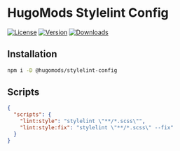# HugoMods Stylelint Config

[![License](https://flat.badgen.net/github/license/hugomods/stylelint-config)](https://github.com/hugomods/stylelint-config/blob/main/LICENSE)
[![Version](https://flat.badgen.net/npm/v/@hugomods/stylelint-config)](https://www.npmjs.com/package/@hugomods/stylelint-config)
[![Downloads](https://flat.badgen.net/npm/dt/@hugomods/stylelint-config)](https://www.npmjs.com/package/@hugomods/stylelint-config)

## Installation

```sh
npm i -D @hugomods/stylelint-config
```

## Scripts

```json
{
  "scripts": {
    "lint:style": "stylelint \"**/*.scss\"",
    "lint:style:fix": "stylelint \"**/*.scss\" --fix"
  }
}
```
